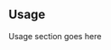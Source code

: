 <!-- TTITLE -->
<!-- BADGES -->
<!-- DESCRIPTION -->

## Usage
Usage section goes here

<!-- INSTALL -->
<!-- HISTORY -->
<!-- CONTRIBUTE -->
<!-- BACKERS -->
<!-- LICENSE -->